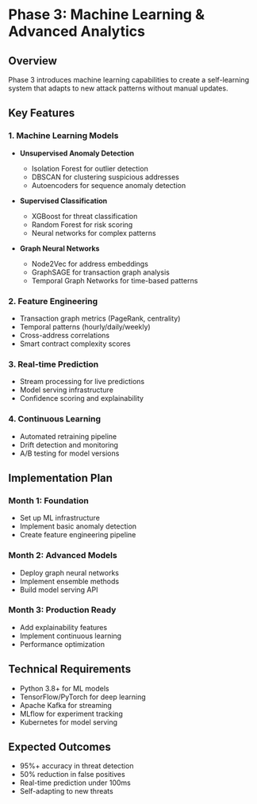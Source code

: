 # Phase 3: Machine Learning & Advanced Analytics

## Overview
Phase 3 introduces machine learning capabilities to create a self-learning system that adapts to new attack patterns without manual updates.

## Key Features

### 1. Machine Learning Models
- **Unsupervised Anomaly Detection**
  - Isolation Forest for outlier detection
  - DBSCAN for clustering suspicious addresses
  - Autoencoders for sequence anomaly detection

- **Supervised Classification**
  - XGBoost for threat classification
  - Random Forest for risk scoring
  - Neural networks for complex patterns

- **Graph Neural Networks**
  - Node2Vec for address embeddings
  - GraphSAGE for transaction graph analysis
  - Temporal Graph Networks for time-based patterns

### 2. Feature Engineering
- Transaction graph metrics (PageRank, centrality)
- Temporal patterns (hourly/daily/weekly)
- Cross-address correlations
- Smart contract complexity scores

### 3. Real-time Prediction
- Stream processing for live predictions
- Model serving infrastructure
- Confidence scoring and explainability

### 4. Continuous Learning
- Automated retraining pipeline
- Drift detection and monitoring
- A/B testing for model versions

## Implementation Plan

### Month 1: Foundation
- Set up ML infrastructure
- Implement basic anomaly detection
- Create feature engineering pipeline

### Month 2: Advanced Models
- Deploy graph neural networks
- Implement ensemble methods
- Build model serving API

### Month 3: Production Ready
- Add explainability features
- Implement continuous learning
- Performance optimization

## Technical Requirements
- Python 3.8+ for ML models
- TensorFlow/PyTorch for deep learning
- Apache Kafka for streaming
- MLflow for experiment tracking
- Kubernetes for model serving

## Expected Outcomes
- 95%+ accuracy in threat detection
- 50% reduction in false positives
- Real-time prediction under 100ms
- Self-adapting to new threats

